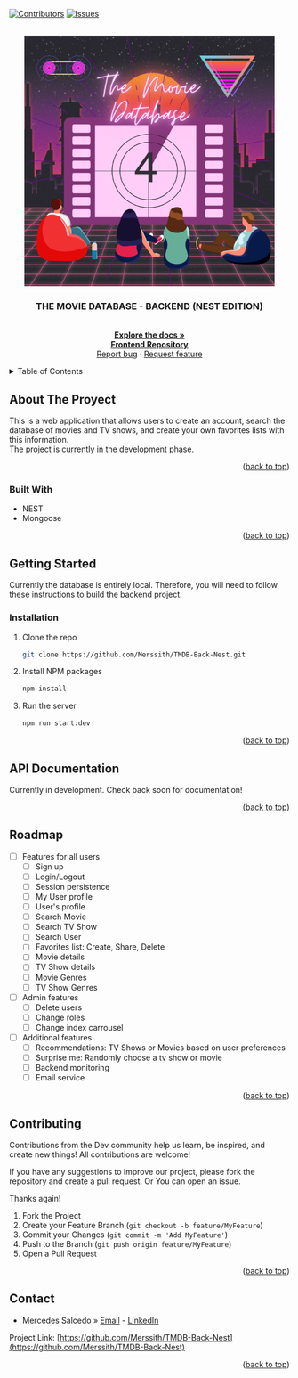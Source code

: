 <a name="readme-top"></a>
[![Contributors][contributors-shield]][contributors-url]
[![Issues][issues-shield]][issues-url]

<!-- PROJECT LOGO -->
<br />
<div align="center">
  <a href="https://github.com/Merssith/TMDB-Back-Nest">
    <img src="utils/images/logo.png" alt="Logo" width="450">
  </a>

<h3 align="center">THE MOVIE DATABASE - BACKEND (NEST EDITION)</h3>

  <p align="center">
    <br />
    <a href="https://github.com/Merssith/TMDB-Back-Nest"><strong>Explore the docs »</strong></a>
    <br />
    <a href="https://github.com/Merssith/TMDB-Front"><strong>Frontend Repository</strong></a>
    <br />
    <a href="https://github.com/Merssith/TMDB-Back-Nest/issues">Report bug</a>
    ·
    <a href="https://github.com/Merssith/TMDB-Back-Nest/issues">Request feature</a>
  </p>
</div>

<!-- TABLE OF CONTENTS -->
<details>
  <summary>Table of Contents</summary>
  <ol>
    <li>
      <a href="#about-the-proyect">About The Project</a>
      <ul>
        <li><a href="#built-with">Built With</a></li>
      </ul>
    </li>
    <li>
      <a href="#getting-started">Getting Started</a>
      <ul>
        <!-- <li><a href="#prerequisites">Prerequisites</a></li> -->
        <li><a href="#installation">Installation</a></li>
      </ul>
    </li>
    <li><a href="#api-documentation">API Documentation</a></li>
    <li><a href="#roadmap">Roadmap</a></li>
    <li><a href="#contributing">Contributing</a></li>
    <li><a href="#contact">Contact</a></li>
  </ol>
</details>

<!-- ABOUT THE PROJECT -->

## About The Proyect

<!-- <p align="center"><img src="utils/images/project.png" alt="Proyect" width="100%"></p> -->

This is a web application that allows users to create an account, search the database of movies and TV shows, and create your own favorites lists with this information.<br/>
The project is currently in the development phase.

<p align="right">(<a href="#readme-top">back to top</a>)</p>

### Built With

- NEST
- Mongoose

<p align="right">(<a href="#readme-top">back to top</a>)</p>

<!-- GETTING STARTED -->

## Getting Started

Currently the database is entirely local. Therefore, you will need to follow these instructions to build the backend project.

<!-- ### Prerequisites

You must meet the following pre-requisites to be able to use this project

- DB: Create the DB using psql
  ```sh
  createdb tmdb
  ``` -->

### Installation

1. Clone the repo
   ```sh
   git clone https://github.com/Merssith/TMDB-Back-Nest.git
   ```
2. Install NPM packages
   ```sh
   npm install
   ```
   <!-- 3. Seed database
         ```sh
         npm run seed
         ``` -->
   <!-- 3. Generate the .env file, using as a base the example found in this repository -->
3. Run the server
   ```sh
   npm run start:dev
   ```

<p align="right">(<a href="#readme-top">back to top</a>)</p>

<!-- API  -->

## API Documentation

<p>Currently in development. Check back soon for documentation!</p>

<!-- <p align="center"><img src="https://cdn.shopify.com/s/files/1/0057/5668/2355/files/Postman-logo-orange-2021_1155x.png?v=1637252529" alt="Logo" width="40%"></p>

Detailed documentation of all API methods can be found <a href="https://documenter.getpostman.com/view/18263083/2s8YzXuKbR" target="_blank">HERE</a>. You can also download the complete [Postman collection](https://api.postman.com/collections/18263083-b6ad1532-24d9-44f3-b3e7-911f5d98fd47?access_key=PMAT-01GMBRCG6ZRG0ZDVPP3AHYZW6C). -->

<p align="right">(<a href="#readme-top">back to top</a>)</p>

<!-- ROADMAP -->

## Roadmap

- [ ] Features for all users
  - [ ] Sign up
  - [ ] Login/Logout
  - [ ] Session persistence
  - [ ] My User profile
  - [ ] User's profile
  - [ ] Search Movie
  - [ ] Search TV Show
  - [ ] Search User
  - [ ] Favorites list: Create, Share, Delete
  - [ ] Movie details
  - [ ] TV Show details
  - [ ] Movie Genres
  - [ ] TV Show Genres
- [ ] Admin features
  - [ ] Delete users
  - [ ] Change roles
  - [ ] Change index carrousel
- [ ] Additional features
  - [ ] Recommendations: TV Shows or Movies based on user preferences
  - [ ] Surprise me: Randomly choose a tv show or movie
  - [ ] Backend monitoring
  - [ ] Email service

<p align="right">(<a href="#readme-top">back to top</a>)</p>

<!-- CONTRIBUTING -->

## Contributing

<p>Contributions from the Dev community help us learn, be inspired, and create new things! All contributions are welcome!</p>
<p>If you have any suggestions to improve our project, please fork the repository and create a pull request. Or You can open an issue.</p>
<p>Thanks again!</p>

1. Fork the Project
2. Create your Feature Branch (`git checkout -b feature/MyFeature`)
3. Commit your Changes (`git commit -m 'Add MyFeature'`)
4. Push to the Branch (`git push origin feature/MyFeature`)
5. Open a Pull Request

<p align="right">(<a href="#readme-top">back to top</a>)</p>

<!-- CONTACT -->

## Contact

- Mercedes Salcedo » [Email](mailto:mercedes.salcedo1989@gmail.com) - [LinkedIn](https://www.linkedin.com/in/mercedessalcedojobs/)

Project Link: [https://github.com/Merssith/TMDB-Back-Nest](https://github.com/Merssith/TMDB-Back-Nest)

<p align="right">(<a href="#readme-top">back to top</a>)</p>

[contributors-shield]: https://img.shields.io/github/contributors/Merssith/TMDB-Back-Nest.svg?style=for-the-badge
[contributors-url]: https://github.com/Merssith/TMDB-Back-Nest/graphs/contributors
[issues-shield]: https://img.shields.io/github/issues/Merssith/TMDB-Back-Nest.svg?style=for-the-badge
[issues-url]: https://github.com/Merssith/TMDB-Back-Nest/issues
